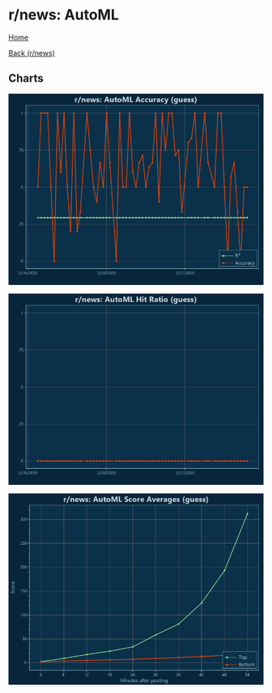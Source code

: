 # r/news: AutoML

[Home](../../index.md)

[Back (r/news)](../guess_news.md)

## Charts

![r/news R² (guess)](../../images/models/guess_news_AutoML_Accuracy.png "r/news R² (guess)")

![r/news Hit Ratio (guess)](../../images/models/guess_news_AutoML_HitRatio.png "r/news Hit Ratio (guess)")

![r/news Score Averages (guess)](../../images/models/guess_news_AutoML_Scores.png "r/news Score Averages (guess)")

